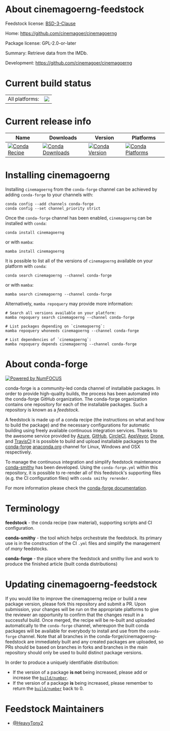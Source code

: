About cinemagoerng-feedstock
============================

Feedstock license: [BSD-3-Clause](https://github.com/conda-forge/cinemagoerng-feedstock/blob/main/LICENSE.txt)

Home: https://github.com/cinemagoer/cinemagoerng

Package license: GPL-2.0-or-later

Summary: Retrieve data from the IMDb.

Development: https://github.com/cinemagoer/cinemagoerng

Current build status
====================


<table><tr><td>All platforms:</td>
    <td>
      <a href="https://dev.azure.com/conda-forge/feedstock-builds/_build/latest?definitionId=24354&branchName=main">
        <img src="https://dev.azure.com/conda-forge/feedstock-builds/_apis/build/status/cinemagoerng-feedstock?branchName=main">
      </a>
    </td>
  </tr>
</table>

Current release info
====================

| Name | Downloads | Version | Platforms |
| --- | --- | --- | --- |
| [![Conda Recipe](https://img.shields.io/badge/recipe-cinemagoerng-green.svg)](https://anaconda.org/conda-forge/cinemagoerng) | [![Conda Downloads](https://img.shields.io/conda/dn/conda-forge/cinemagoerng.svg)](https://anaconda.org/conda-forge/cinemagoerng) | [![Conda Version](https://img.shields.io/conda/vn/conda-forge/cinemagoerng.svg)](https://anaconda.org/conda-forge/cinemagoerng) | [![Conda Platforms](https://img.shields.io/conda/pn/conda-forge/cinemagoerng.svg)](https://anaconda.org/conda-forge/cinemagoerng) |

Installing cinemagoerng
=======================

Installing `cinemagoerng` from the `conda-forge` channel can be achieved by adding `conda-forge` to your channels with:

```
conda config --add channels conda-forge
conda config --set channel_priority strict
```

Once the `conda-forge` channel has been enabled, `cinemagoerng` can be installed with `conda`:

```
conda install cinemagoerng
```

or with `mamba`:

```
mamba install cinemagoerng
```

It is possible to list all of the versions of `cinemagoerng` available on your platform with `conda`:

```
conda search cinemagoerng --channel conda-forge
```

or with `mamba`:

```
mamba search cinemagoerng --channel conda-forge
```

Alternatively, `mamba repoquery` may provide more information:

```
# Search all versions available on your platform:
mamba repoquery search cinemagoerng --channel conda-forge

# List packages depending on `cinemagoerng`:
mamba repoquery whoneeds cinemagoerng --channel conda-forge

# List dependencies of `cinemagoerng`:
mamba repoquery depends cinemagoerng --channel conda-forge
```


About conda-forge
=================

[![Powered by
NumFOCUS](https://img.shields.io/badge/powered%20by-NumFOCUS-orange.svg?style=flat&colorA=E1523D&colorB=007D8A)](https://numfocus.org)

conda-forge is a community-led conda channel of installable packages.
In order to provide high-quality builds, the process has been automated into the
conda-forge GitHub organization. The conda-forge organization contains one repository
for each of the installable packages. Such a repository is known as a *feedstock*.

A feedstock is made up of a conda recipe (the instructions on what and how to build
the package) and the necessary configurations for automatic building using freely
available continuous integration services. Thanks to the awesome service provided by
[Azure](https://azure.microsoft.com/en-us/services/devops/), [GitHub](https://github.com/),
[CircleCI](https://circleci.com/), [AppVeyor](https://www.appveyor.com/),
[Drone](https://cloud.drone.io/welcome), and [TravisCI](https://travis-ci.com/)
it is possible to build and upload installable packages to the
[conda-forge](https://anaconda.org/conda-forge) [anaconda.org](https://anaconda.org/)
channel for Linux, Windows and OSX respectively.

To manage the continuous integration and simplify feedstock maintenance
[conda-smithy](https://github.com/conda-forge/conda-smithy) has been developed.
Using the ``conda-forge.yml`` within this repository, it is possible to re-render all of
this feedstock's supporting files (e.g. the CI configuration files) with ``conda smithy rerender``.

For more information please check the [conda-forge documentation](https://conda-forge.org/docs/).

Terminology
===========

**feedstock** - the conda recipe (raw material), supporting scripts and CI configuration.

**conda-smithy** - the tool which helps orchestrate the feedstock.
                   Its primary use is in the construction of the CI ``.yml`` files
                   and simplify the management of *many* feedstocks.

**conda-forge** - the place where the feedstock and smithy live and work to
                  produce the finished article (built conda distributions)


Updating cinemagoerng-feedstock
===============================

If you would like to improve the cinemagoerng recipe or build a new
package version, please fork this repository and submit a PR. Upon submission,
your changes will be run on the appropriate platforms to give the reviewer an
opportunity to confirm that the changes result in a successful build. Once
merged, the recipe will be re-built and uploaded automatically to the
`conda-forge` channel, whereupon the built conda packages will be available for
everybody to install and use from the `conda-forge` channel.
Note that all branches in the conda-forge/cinemagoerng-feedstock are
immediately built and any created packages are uploaded, so PRs should be based
on branches in forks and branches in the main repository should only be used to
build distinct package versions.

In order to produce a uniquely identifiable distribution:
 * If the version of a package **is not** being increased, please add or increase
   the [``build/number``](https://docs.conda.io/projects/conda-build/en/latest/resources/define-metadata.html#build-number-and-string).
 * If the version of a package **is** being increased, please remember to return
   the [``build/number``](https://docs.conda.io/projects/conda-build/en/latest/resources/define-metadata.html#build-number-and-string)
   back to 0.

Feedstock Maintainers
=====================

* [@HeavyTony2](https://github.com/HeavyTony2/)

